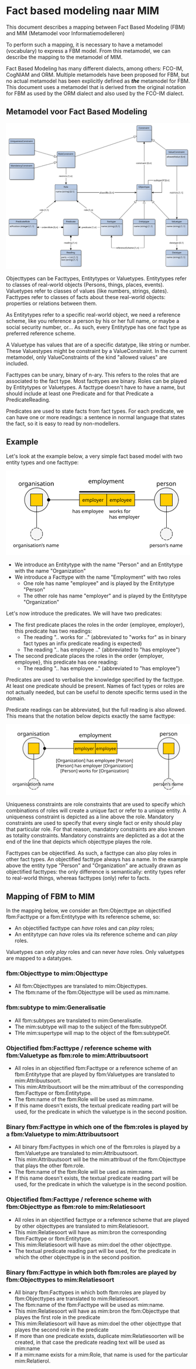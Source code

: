# Fact based modeling naar MIM

This document describes a mapping between Fact Based Modeling (FBM) and MIM (Metamodel voor Informatiemodelleren)

To perform such a mapping, it is necessary to have a metamodel (vocabulary) to express a FBM model. From this metamodel, we can describe the mapping to the metamodel of MIM.

Fact Based Modeling has many different dialects, among others: FCO-IM, CogNIAM and ORM. Multiple metamodels have been proposed for FBM, but no actual metamodel has been explicitly defined as ***the*** metamodel for FBM. This document uses a metamodel that is derived from the original notation for FBM as used by the ORM dialect and also used by the FCO-IM dialect.

## Metamodel voor Fact Based Modeling

![](fbm.svg)

Objecttypes can be Facttypes, Entitytypes or Valuetypes. Entitytypes refer to classes of real-world objects (Persons, things, places, events). Valuetypes refer to classes of values (like numbers, strings, dates). Facttypes refer to classes of facts about these real-world objects: properties or relations between them.

As Entitytypes refer to a specific real-world object, we need a reference scheme, like you reference a person by his or her full name, or maybe a social security number, or... As such, every Entitytype has one fact type as preferred reference scheme.

A Valuetype has values that are of a specific datatype, like string or number. These Valuestypes might be constraint by a ValueConstraint. In the current metamodel, only ValueConstraints of the kind "allowed values" are included.

Facttypes can be unary, binary of n-ary. This refers to the roles that are associated to the fact type. Most facttypes are binary. Roles can be played by Entitytypes or Valuetypes. A facttype doesn't have to have a name, but should include at least one Predicate and for that Predicate a PredicateReading.

Predicates are used to state facts from fact types. For each predicate, we can have one or more readings: a sentence in normal language that states the fact, so it is easy to read by non-modellers.

## Example

Let's look at the example below, a very simple fact based model with two entity types and one facttype:

![](example.svg)

- We introduce an Entitytype with the name "Person" and an Entitytype with the name "Organization"
- We introduce a Facttype with the name "Employment" with two roles
  - One role has name "employee" and is played by the Entitytype "Person"
  - The other role has name "employer" and is played by the Entitytype "Organization"

Let's now introduce the predicates. We will have two predicates:

- The first predicate places the roles in the order {employee, employer}, this predicate has two readings:
  - The reading ".. works for .." (abbreviated to "works for" as in binary fact types an infix predicate reading is expected)
  - The reading ".. has employee .." (abbreviated to "has employee")
- The second predicate places the roles in the order {employer, employee}, this predicate has one reading:
  - The reading ".. has employee .." (abbreviated to "has employee")

Predicates are used to verbalise the knowledge specified by the facttype. At least one predicate should be present. Names of fact types or roles are not actually needed, but can be useful to denote specific terms used in the domain.

Predicate readings can be abbreviated, but the full reading is also allowed. This means that the notation below depicts exactly the same facttype:

![](example2.svg)

Uniqueness constraints are role constraints that are used to specify which combinations of roles will create a unique fact or refer to a unique entity. A uniqueness constraint is depicted as a line above the role. Mandatory constraints are used to specify that every single fact or enity should play that particular role. For that reason, mandatory constraints are also known as totality constraints. Mandatory constraints are deplicted as a dot at the end of the line that depicts which objecttype playes the role.

Facttypes can be objectified. As such, a facttype can also play roles in other fact types. An objectified facttype always has a name. In the example above the entity type "Person" and "Organization" are actually drawn as objectified facttypes: the only difference is semantically: entity types refer to real-world things, whereas facttypes (only) refer to facts.

## Mapping of FBM to MIM

In the mapping below, we consider an fbm:Objecttype an objectified fbm:Facttype or a fbm:Entitytype with its reference scheme, so:
- An objectified facttype can *have* roles and can *play* roles;
- An entitytype can *have* roles via its reference scheme and can *play* roles.

Valuetypes can only *play* roles and can never *have* roles. Only valuetypes are mapped to a datatypes.

### fbm:Objecttype to mim:Objecttype

- All fbm:Objecttypes are translated to mim:Objecttypes.
- The fbm:name of the fbm:Objecttype will be used as mim:name.

### fbm:subtype to mim:Generalisatie

- All fbm:subtypes are translated to mim:Generalisatie.
- The mim:subtype will map to the subject of the fbm:subtypeOf.
- THe mim:supertype will map to the object of the fbm:subtypeOf.

### Objectified fbm:Facttype / reference scheme with fbm:Valuetype as fbm:role to mim:Attribuutsoort

- All roles in an objectified fbm:Facttype or a reference scheme of an fbm:Entitytype that are played by fbm:Valuetypes are translated to mim:Attribuutsoort.
- This mim:Attribuutsoort will be the mim:attribuut of the corresponding fbm:Facttype or fbm:Entitytype.
- The fbm:name of the fbm:Role will be used as mim:name.
- If this name doesn't exists, the textual predicate reading part will be used, for the predicate in which the valuetype is in the second position.

### Binary fbm:Facttype in which one of the fbm:roles is played by a fbm:Valuetype to mim:Attribuutsoort

- All binary fbm:Facttypes in which one of the fbm:roles is played by a fbm:Valuetype are translated to mim:Attribuutsoort.
- This mim:Attribuutsoort will be the mim:attribuut of the fbm:Objecttype that plays the other fbm:role.
- The fbm:name of the fbm:Role will be used as mim:name.
- If this name doesn't exists, the textual predicate reading part will be used, for the predicate in which the valuetype is in the second position.

### Objectified fbm:Facttype / reference scheme with fbm:Objecttype as fbm:role to mim:Relatiesoort

- All roles in an objectified facttype or a reference scheme that are played by other objecttypes are translated to mim:Relatiesoort.
- This mim:Relatiesoort will have as mim:bron the corresponding fbm:Facttype or fbm:Entitytype.
- This mim:Relatiesoort will have as mim:doel the other objecttype.
- The textual predicate reading part will be used, for the predicate in which the other objecttype is in the second position.

### Binary fbm:Facttype in which both fbm:roles are played by fbm:Objecttypes to mim:Relatiesoort

- All binary fbm:Facttypes in which both fbm:roles are played by fbm:Objecttypes are translated to mim:Relatiesoort.
- The fbm:name of the fbm:Facttype will be used as mim:name.
- This mim:Relatiesoort will have as mim:bron the fbm:Objecttype that playes the first role in the predicate
- This mim:Relatiesoort will have as mim:doel the other objecttype that playes the second role in the predicate
- If more than one predicate exists, duplicate mim:Relatiesoorten will be created, in that case the predicate reading text will be used as mim:name
- If a mim:name exists for a mim:Role, that name is used for the particular mim:Relatierol.

